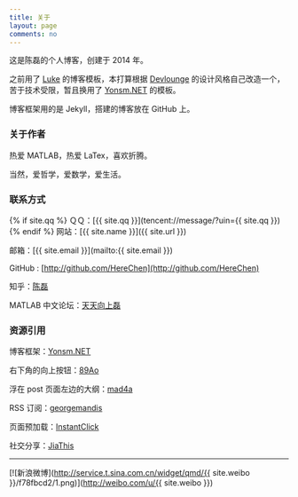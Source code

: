 ```yaml
---
title: 关于
layout: page
comments: no
---
```


<!-- {{ site.about }} -->
这是陈磊的个人博客，创建于 2014 年。

之前用了 [Luke](http://geeklu.com) 的博客模板，本打算根据 [Devlounge](http://www.devlounge.net/) 的设计风格自己改造一个，苦于技术受限，暂且换用了 [Yonsm.NET](http://yonsm.net/) 的模板。

博客框架用的是 Jekyll，搭建的博客放在 GitHub 上。

### 关于作者

热爱 MATLAB，热爱 LaTex，喜欢折腾。

当然，爱哲学，爱数学，爱生活。

### 联系方式

{% if site.qq %}
ＱＱ：[{{ site.qq }}](tencent://message/?uin={{ site.qq }})
{% endif %}
网站：[{{ site.name }}]({{ site.url }})

邮箱：[{{ site.email }}](mailto:{{ site.email }})

GitHub : [http://github.com/HereChen](http://github.com/HereChen)

知乎：[陈磊](http://www.zhihu.com/people/chenleihere/about)

MATLAB 中文论坛：[天天向上磊](http://www.ilovematlab.cn/space-uid-465970.html)

### 资源引用

博客框架：[Yonsm.NET](http://yonsm.net/)

右下角的向上按钮：[89Ao](http://89ao.info)

浮在 post 页面左边的大纲：[mad4a](http://mad4a.me/)

RSS 订阅：[georgemandis](https://github.com/snaptortoise/jekyll-rss-feeds)

页面预加载：[InstantClick](http://instantclick.io/start.html)

社交分享：[JiaThis](http://www.jiathis.com/)

---

[![新浪微博](http://service.t.sina.com.cn/widget/qmd/{{ site.weibo }}/f78fbcd2/1.png)](http://weibo.com/u/{{ site.weibo }})
<!-- 微博图片可以更改，改变 1.png 数字试试 -->
